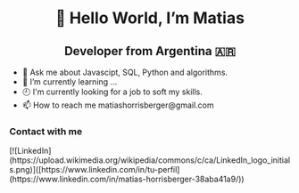 
<h1 align="center">👋 Hello World, I’m Matias</h1>
<h2 align="center">Developer from Argentina 🇦🇷</h2>

<ul>
  <li>💬 Ask me about Javascipt, SQL, Python and algorithms.</li>
 <li>🌱 I’m currently learning ...</li>
  <li>🕘 I'm currently looking for a job to soft my skills.</li>
 <li>📫 How to reach me matiashorrisberger@gmail.com</li>
</ul>
<h3>Contact with me</h3>
[![LinkedIn](https://upload.wikimedia.org/wikipedia/commons/c/ca/LinkedIn_logo_initials.png)]([https://www.linkedin.com/in/tu-perfil](https://www.linkedin.com/in/matias-horrisberger-38aba41a9/))


<!---
matiashrb/matiashrb is a ✨ special ✨ repository because its `README.md` (this file) appears on your GitHub profile.
You can click the Preview link to take a look at your changes.
--->
